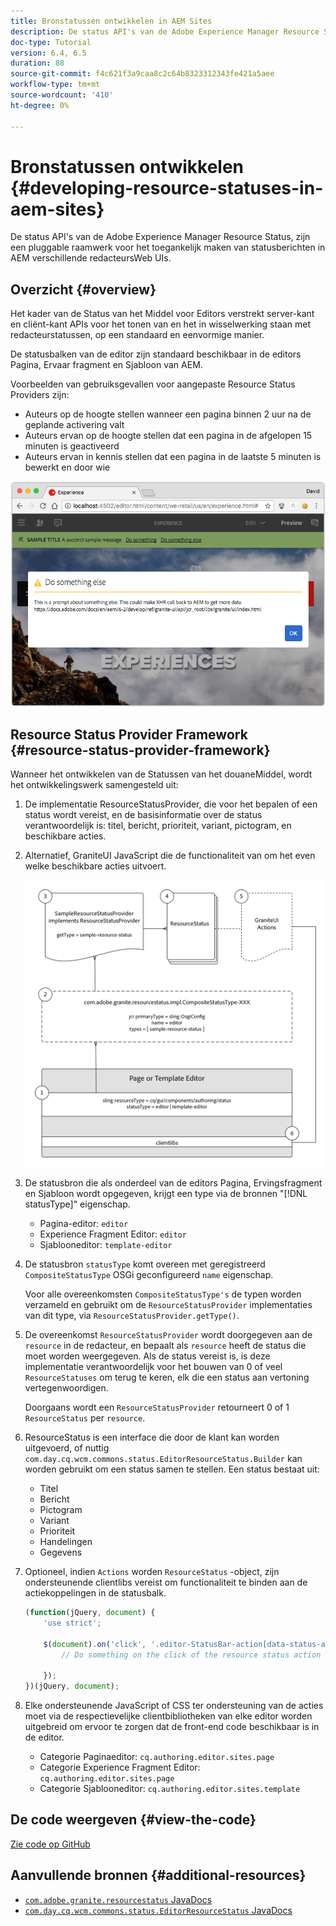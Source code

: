 ```yaml
---
title: Bronstatussen ontwikkelen in AEM Sites
description: De status API's van de Adobe Experience Manager Resource Status, zijn een pluggable raamwerk voor het toegankelijk maken van statusberichten in AEM verschillende redacteursWeb UIs.
doc-type: Tutorial
version: 6.4, 6.5
duration: 88
source-git-commit: f4c621f3a9caa8c2c64b8323312343fe421a5aee
workflow-type: tm+mt
source-wordcount: '410'
ht-degree: 0%

---
```



# Bronstatussen ontwikkelen {#developing-resource-statuses-in-aem-sites}

De status API&#39;s van de Adobe Experience Manager Resource Status, zijn een pluggable raamwerk voor het toegankelijk maken van statusberichten in AEM verschillende redacteursWeb UIs.

## Overzicht {#overview}

Het kader van de Status van het Middel voor Editors verstrekt server-kant en cliënt-kant APIs voor het tonen van en het in wisselwerking staan met redacteurstatussen, op een standaard en eenvormige manier.

De statusbalken van de editor zijn standaard beschikbaar in de editors Pagina, Ervaar fragment en Sjabloon van AEM.

Voorbeelden van gebruiksgevallen voor aangepaste Resource Status Providers zijn:

* Auteurs op de hoogte stellen wanneer een pagina binnen 2 uur na de geplande activering valt
* Auteurs ervan op de hoogte stellen dat een pagina in de afgelopen 15 minuten is geactiveerd
* Auteurs ervan in kennis stellen dat een pagina in de laatste 5 minuten is bewerkt en door wie

![Overzicht van de bronstatus van AEM editor](assets/sample-editor-resource-status-screenshot.png)

## Resource Status Provider Framework {#resource-status-provider-framework}

Wanneer het ontwikkelen van de Statussen van het douaneMiddel, wordt het ontwikkelingswerk samengesteld uit:

1. De implementatie ResourceStatusProvider, die voor het bepalen of een status wordt vereist, en de basisinformatie over de status verantwoordelijk is: titel, bericht, prioriteit, variant, pictogram, en beschikbare acties.
2. Alternatief, GraniteUI JavaScript die de functionaliteit van om het even welke beschikbare acties uitvoert.

   ![bronstatusarchitectuur](assets/sample-editor-resource-status-application-architecture.png)

3. De statusbron die als onderdeel van de editors Pagina, Ervingsfragment en Sjabloon wordt opgegeven, krijgt een type via de bronnen &quot;[!DNL statusType]&quot; eigenschap.

   * Pagina-editor: `editor`
   * Experience Fragment Editor: `editor`
   * Sjablooneditor: `template-editor`

4. De statusbron `statusType` komt overeen met geregistreerd `CompositeStatusType` OSGi geconfigureerd `name` eigenschap.

   Voor alle overeenkomsten `CompositeStatusType's` de typen worden verzameld en gebruikt om de `ResourceStatusProvider` implementaties van dit type, via `ResourceStatusProvider.getType()`.

5. De overeenkomst `ResourceStatusProvider` wordt doorgegeven aan de `resource` in de redacteur, en bepaalt als `resource` heeft de status die moet worden weergegeven. Als de status vereist is, is deze implementatie verantwoordelijk voor het bouwen van 0 of veel `ResourceStatuses` om terug te keren, elk die een status aan vertoning vertegenwoordigen.

   Doorgaans wordt een `ResourceStatusProvider` retourneert 0 of 1 `ResourceStatus` per `resource`.

6. ResourceStatus is een interface die door de klant kan worden uitgevoerd, of nuttig `com.day.cq.wcm.commons.status.EditorResourceStatus.Builder` kan worden gebruikt om een status samen te stellen. Een status bestaat uit:

   * Titel
   * Bericht
   * Pictogram
   * Variant
   * Prioriteit
   * Handelingen
   * Gegevens

7. Optioneel, indien `Actions` worden `ResourceStatus` -object, zijn ondersteunende clientlibs vereist om functionaliteit te binden aan de actiekoppelingen in de statusbalk.

   ```js
   (function(jQuery, document) {
       'use strict';
   
       $(document).on('click', '.editor-StatusBar-action[data-status-action-id="do-something"]', function () {
           // Do something on the click of the resource status action
   
       });
   })(jQuery, document);
   ```

8. Elke ondersteunende JavaScript of CSS ter ondersteuning van de acties moet via de respectievelijke clientbibliotheken van elke editor worden uitgebreid om ervoor te zorgen dat de front-end code beschikbaar is in de editor.

   * Categorie Paginaeditor: `cq.authoring.editor.sites.page`
   * Categorie Experience Fragment Editor: `cq.authoring.editor.sites.page`
   * Categorie Sjablooneditor: `cq.authoring.editor.sites.template`

## De code weergeven {#view-the-code}

[Zie code op GitHub](https://github.com/Adobe-Consulting-Services/acs-aem-samples/tree/master/bundle/src/main/java/com/adobe/acs/samples/resourcestatus/impl/SampleEditorResourceStatusProvider.java)

## Aanvullende bronnen {#additional-resources}

* [`com.adobe.granite.resourcestatus` JavaDocs](https://helpx.adobe.com/experience-manager/6-5/sites/developing/using/reference-materials/javadoc/com/adobe/granite/resourcestatus/package-summary.html)
* [`com.day.cq.wcm.commons.status.EditorResourceStatus` JavaDocs](https://helpx.adobe.com/experience-manager/6-5/sites/developing/using/reference-materials/javadoc/com/day/cq/wcm/commons/status/EditorResourceStatus.html)
